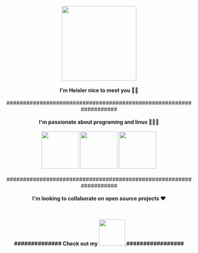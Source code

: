 

<div id="container" align="center">
  
<div id="body">
<img src="https://media.giphy.com/media/QTfX9Ejfra3ZmNxh6B/giphy.gif" width="200" />
<br>
<br>
<b>I'm Heisler nice to meet you  👋🏾  </b>
<br>
<br> 
  ###################################################################   
<br>
<br>
<b>I'm passionate about programing and linux 👨🏾‍💻 </b>
<br>
<br>
<img src="https://media0.giphy.com/media/v1.Y2lkPTc5MGI3NjExazlvcjRsbTU4ZHE4MmI1OXBvN2Z3eDFodHl6MDR0ZTF3ZnZya3B1eCZlcD12MV9pbnRlcm5hbF9naWZfYnlfaWQmY3Q9cw/4vzPXQbOxaOr1ZavUt/giphy.gif" width="100"/>
<img src="https://media2.giphy.com/media/v1.Y2lkPTc5MGI3NjExODNsN2pxYmp4NGIzMmdyM2phb2Q1cHBseHZsNmFlYzFyd3UyN2JsaSZlcD12MV9pbnRlcm5hbF9naWZfYnlfaWQmY3Q9cw/ln7z2eWriiQAllfVcn/giphy.gif" width="100"/>
<img src="https://media.tenor.com/dHk-LfzHrtwAAAAi/linux-computer.gif" width="100"/>
<br>
<br>
###################################################################   
<br>   
<br>
<b> I'm looking to collaborate on open source projects ❤️ </b>
<br>
<br>
<br>

<b> ############## Check out my 
<a href="https://www.linkedin.com/in/heisler-stlano-969624146?lipi=urn%3Ali%3Apage%3Ad_flagship3_profile_view_base_contact_details%3Bmx7XOHb9T8m4i1X%2BH1g9vw%3D%3D">
  <img src="https://media4.giphy.com/media/HQTYdpx1yhxWpugAi2/giphy_s.gif?cid=ecf05e47nlcsksr8yp0mfjng4fvnc5m5mqxedjrq67bnh5qp&ep=v1_stickers_search&rid=giphy_s.gif&ct=s" width="70">
</a>
#################
</b>

</div>

</div>
